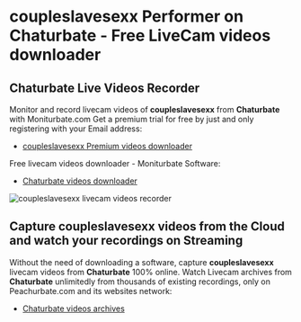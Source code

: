 # coupleslavesexx Performer on Chaturbate - Free LiveCam videos downloader

## Chaturbate Live Videos Recorder

Monitor and record livecam videos of **coupleslavesexx** from **Chaturbate** with Moniturbate.com
Get a premium trial for free by just and only registering with your Email address:
* [coupleslavesexx Premium videos downloader](https://moniturbate.com/request-demo-licence-key.html)

Free livecam videos downloader - Moniturbate Software:
* [Chaturbate videos downloader](https://moniturbate.com/moniturbate-download-software.html)

![coupleslavesexx livecam videos recorder](https://peachurnet.com/templates/moniturbate-software.png)


## Capture coupleslavesexx videos from the Cloud and watch your recordings on Streaming

Without the need of downloading a software, capture **coupleslavesexx** livecam videos from **Chaturbate** 100% online.
Watch Livecam archives from **Chaturbate** unlimitedly from thousands of existing recordings, only on Peachurbate.com and its websites network:
* [Chaturbate videos archives](https://peachurnet.com/)